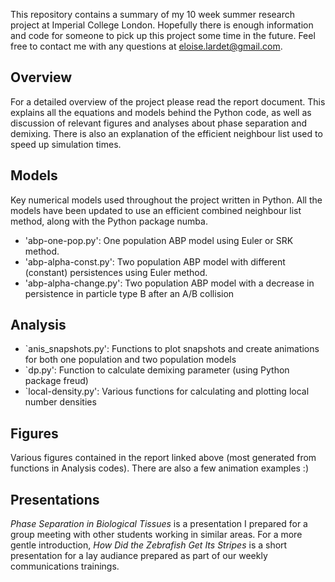 This repository contains a summary of my 10 week summer research project at Imperial College London. Hopefully there is enough information and code for someone to pick up this project some time in the future. Feel free to contact me with any questions at <eloise.lardet@gmail.com>.

## Overview
For a detailed overview of the project please read the report document. This explains all the equations and models behind the Python code, as well as discussion of relevant figures and analyses about phase separation and demixing. There is also an explanation of the efficient neighbour list used to speed up simulation times.

## Models
Key numerical models used throughout the project written in Python.
All the models have been updated to use an efficient combined neighbour list method, along with the Python package numba.

- 'abp-one-pop.py': One population ABP model using Euler or SRK method.
- 'abp-alpha-const.py': Two population ABP model with different (constant) persistences using Euler method.
- 'abp-alpha-change.py': Two population ABP model with a decrease in persistence in particle type B after an A/B collision

## Analysis
- `anis_snapshots.py': Functions to plot snapshots and create animations for both one population and two population models
- `dp.py': Function to calculate demixing parameter (using Python package freud)
- `local-density.py': Various functions for calculating and plotting local number densities

## Figures
Various figures contained in the report linked above (most generated from functions in Analysis codes). There are also a few animation examples :)

## Presentations
*Phase Separation in Biological Tissues* is a presentation I prepared for a group meeting with other students working in similar areas. For a more gentle introduction, *How Did the Zebrafish Get Its Stripes* is a short presentation for a lay audiance prepared as part of our weekly communications trainings. 

